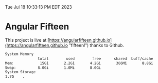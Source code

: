 Tue Jul 18 10:33:13 PM EDT 2023

# Angular Fifteen


This project is live at [https://angularfifteen.github.io](https://angularfifteen.github.io "fifteen!") thanks to Github.

```bash
System Memory
               total        used        free      shared  buff/cache   available
Mem:            15Gi       2.2Gi       4.2Gi       366Mi       8.8Gi        12Gi
Swap:          8.0Gi       1.0Mi       8.0Gi
System Storage
1.7G	.
```
